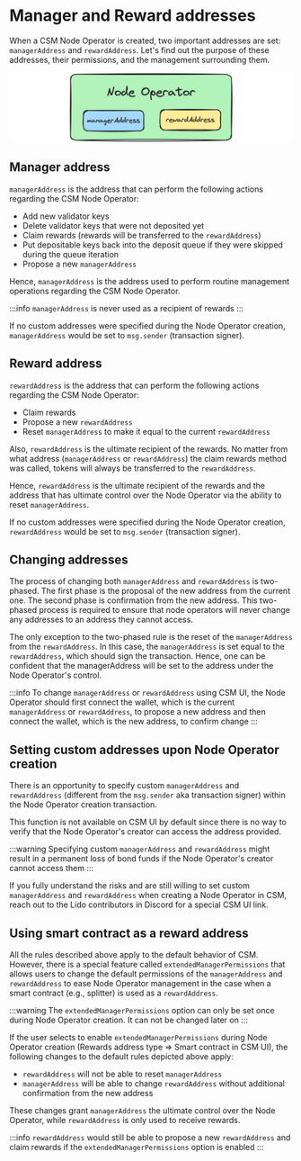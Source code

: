 # Manager and Reward addresses

When a CSM Node Operator is created, two important addresses are set: `managerAddress` and `rewardAddress`. Let's find out the purpose of these addresses, their permissions, and the management surrounding them.

![addresses-1](../../../../static/img/csm/addresses-1.png)

## Manager address

`managerAddress` is the address that can perform the following actions regarding the CSM Node Operator:

- Add new validator keys
- Delete validator keys that were not deposited yet
- Claim rewards (rewards will be transferred to the `rewardAddress`)
- Put depositable keys back into the deposit queue if they were skipped during the queue iteration
- Propose a new `managerAddress`

Hence, `managerAddress` is the address used to perform routine management operations regarding the CSM Node Operator.

:::info
`managerAddress` is never used as a recipient of rewards
:::

If no custom addresses were specified during the Node Operator creation, `managerAddress` would be set to `msg.sender` (transaction signer).

## Reward address

`rewardAddress` is the address that can perform the following actions regarding the CSM Node Operator:

- Claim rewards
- Propose a new `rewardAddress`
- Reset `managerAddress` to make it equal to the current `rewardAddress`

Also, `rewardAddress` is the ultimate recipient of the rewards. No matter from what address (`managerAddress` or `rewardAddress`) the claim rewards method was called, tokens will always be transferred to the `rewardAddress`.

Hence, `rewardAddress` is the ultimate recipient of the rewards and the address that has ultimate control over the Node Operator via the ability to reset `managerAddress`.

If no custom addresses were specified during the Node Operator creation, `rewardAddress` would be set to `msg.sender` (transaction signer).

## Changing addresses

The process of changing both `managerAddress` and `rewardAddress` is two-phased. The first phase is the proposal of the new address from the current one. The second phase is confirmation from the new address. This two-phased process is required to ensure that node operators will never change any addresses to an address they cannot access.

The only exception to the two-phased rule is the reset of the `managerAddress` from the `rewardAddress`. In this case, the `managerAddress` is set equal to the `rewardAddress`, which should sign the transaction. Hence, one can be confident that the managerAddress will be set to the address under the Node Operator's control.

:::info
To change `managerAddress` or `rewardAddress` using CSM UI, the Node Operator should first connect the wallet, which is the current `managerAddress` or `rewardAddress`, to propose a new address and then connect the wallet, which is the new address, to confirm change
:::

## Setting custom addresses upon Node Operator creation

There is an opportunity to specify custom `managerAddress` and `rewardAddress` (different from the `msg.sender` aka transaction signer) within the Node Operator creation transaction. 

This function is not available on CSM UI by default since there is no way to verify that the Node Operator's creator can access the address provided.

:::warning
Specifying custom `managerAddress` and `rewardAddress` might result in a permanent loss of bond funds if the Node Operator's creator cannot access them
:::

If you fully understand the risks and are still willing to set custom `managerAddress` and `rewardAddress` when creating a Node Operator in CSM, reach out to the Lido contributors in Discord for a special CSM UI link.

## Using smart contract as a reward address

All the rules described above apply to the default behavior of CSM. However, there is a special feature called `extendedManagerPermissions` that allows users to change the default permissions of the `managerAddress` and `rewardAddress` to ease Node Operator management in the case when a smart contract (e.g., splitter) is used as a `rewardAddress`.

:::warning
The `extendedManagerPermissions` option can only be set once during Node Operator creation. It can not be changed later on
:::

If the user selects to enable `extendedManagerPermissions` during Node Operator creation (Rewards address type => Smart contract in CSM UI), the following changes to the default rules depicted above apply:

- `rewardAddress` will not be able to reset `managerAddress`
- `managerAddress` will be able to change `rewardAddress` without additional confirmation from the new address

These changes grant `managerAddress` the ultimate control over the Node Operator, while `rewardAddress` is only used to receive rewards.

:::info
`rewardAddress` would still be able to propose a new `rewardAddress` and claim rewards if the `extendedManagerPermissions` option is enabled
:::